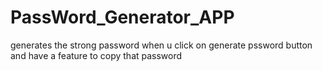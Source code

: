 # PassWord_Generator_APP
generates the strong password when u click on generate pssword button and have a feature to copy that password
